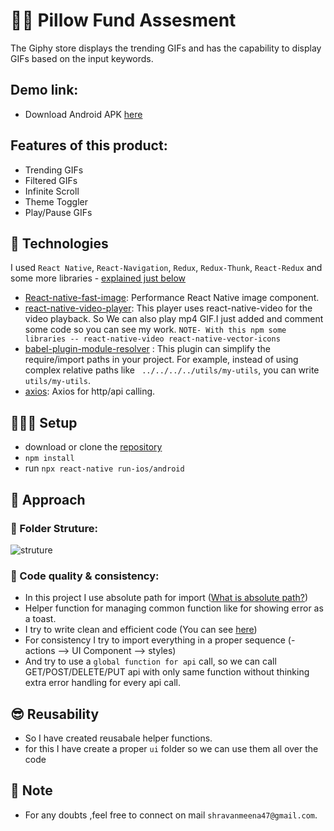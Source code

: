 # 🥷🏻 Pillow Fund Assesment

The Giphy store displays the trending GIFs and has the capability to display GIFs based on the input keywords.

## Demo link:

- Download Android APK [here](https://github.com/ShravanMeena/pillow-apk/blob/main/src/assets/apk/pillow_fund_apk1.0.0.apk)

## Features of this product:

- Trending GIFs
- Filtered GIFs
- Infinite Scroll
- Theme Toggler
- Play/Pause GIFs

## 👾 Technologies

I used `React Native`, `React-Navigation`, `Redux`, `Redux-Thunk`, `React-Redux` and some more libraries - [explained just below](#)

- [React-native-fast-image](https://www.npmjs.com/package/react-native-fast-image): Performance React Native image component.
- [react-native-video-player](https://www.npmjs.com/package/react-native-video-player): This player uses react-native-video for the video playback. So We can also play mp4 GIF.I just added and comment some code so you can see my work.
  `NOTE- With this npm some libraries -- react-native-video react-native-vector-icons`
- [babel-plugin-module-resolver](https://www.npmjs.com/package/babel-plugin-module-resolver) : This plugin can simplify the require/import paths in your project. For example, instead of using complex relative paths like ` ../../../../utils/my-utils`, you can write `utils/my-utils`.
- [axios](https://www.npmjs.com/package/axios): Axios for http/api calling.

## 🤷🏻‍♂️ Setup

- download or clone the [repository](https://github.com/ShravanMeena/pillow-apk.git)
- `npm install`
- run `npx react-native run-ios/android`

## 🚀 Approach

### 📓 Folder Struture:

![struture](https://i.ibb.co/bBJ8KSb/folder-struture.png)

### 🤘 Code quality & consistency:

- In this project I use absolute path for import ([What is absolute path?](https://dev.to/abrahamlawson/using-absolute-paths-in-react-native-24ak))
- Helper function for managing common function like for showing error as a toast.
- I try to write clean and efficient code (You can see [here](https://github.com/ShravanMeena/pillow-apk))
- For consistency I try to import everything in a proper sequence (- actions --> UI Component --> styles)
- And try to use a `global function for api` call, so we can call GET/POST/DELETE/PUT api with only same function without thinking extra error handling for every api call.

## 😎 Reusability

- So I have created reusabale helper functions.
- for this I have create a proper `ui` folder so we can use them all over the code

## 🫰 Note

- For any doubts ,feel free to connect on mail `shravanmeena47@gmail.com`.
